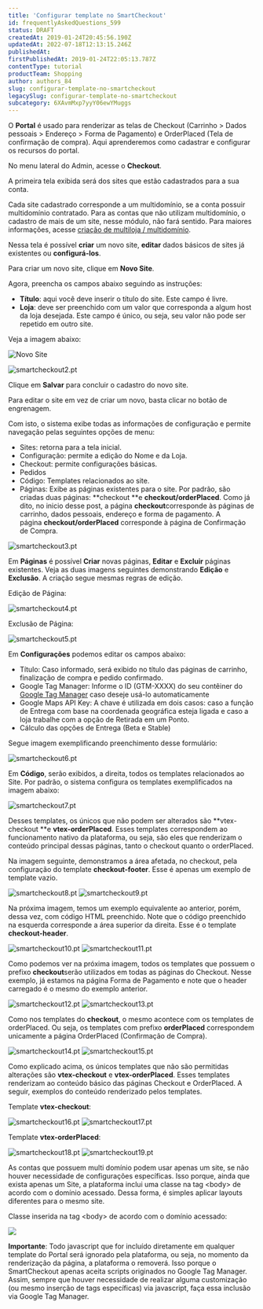 ```yaml
---
title: 'Configurar template no SmartCheckout'
id: frequentlyAskedQuestions_599
status: DRAFT
createdAt: 2019-01-24T20:45:56.190Z
updatedAt: 2022-07-18T12:13:15.246Z
publishedAt: 
firstPublishedAt: 2019-01-24T22:05:13.787Z
contentType: tutorial
productTeam: Shopping
author: authors_84
slug: configurar-template-no-smartcheckout
legacySlug: configurar-template-no-smartcheckout
subcategory: 6XAvmMxp7yyY06ewYMuggs
---
```


O __Portal__ é usado para renderizar as telas de Checkout (Carrinho > Dados pessoais > Endereço > Forma de Pagamento) e OrderPlaced (Tela de confirmação de compra). Aqui aprenderemos como cadastrar e configurar os recursos do portal.

No menu lateral do Admin, acesse o __Checkout__.

A primeira tela exibida será dos sites que estão cadastrados para a sua conta. 

Cada site cadastrado corresponde a um multidomínio, se a conta possuir multidomínio contratado. Para as contas que não utilizam multidomínio, o cadastro de mais de um site, nesse módulo, não fará sentido. Para maiores informações, acesse [criação de multiloja / multidomínio](https://help.vtex.com/pt/tutorial/como-criar-multiloja-multidominio#).

Nessa tela é possível **criar** um novo site, **editar** dados básicos de sites já existentes ou **configurá-los**.

Para criar um novo site, clique em __Novo Site__.

Agora, preencha os campos abaixo seguindo as instruções:

- **Título**: aqui você deve inserir o título do site. Este campo é livre.
- **Loja**: deve ser preenchido com um valor que corresponda a algum host da loja desejada. Este campo é único, ou seja, seu valor não pode ser repetido em outro site.

Veja a imagem abaixo:

![Novo Site](//images.ctfassets.net/alneenqid6w5/3PE7SFAdM4qIpXtPrxC7oV/9404083232d8cae1101fd1e4e4a18b98/Novo_Site.png)

![smartcheckout2.pt](//images.ctfassets.net/alneenqid6w5/6klkJKS7Jegp0YvISd4UFz/c84e643fa16420603a40a09f1942356f/smartcheckout2.pt.png)

Clique em __Salvar__ para concluir o cadastro do novo site.

Para editar o site em vez de criar um novo, basta clicar no botão de engrenagem.

Com isto, o sistema exibe todas as informações de configuração e permite navegação pelas seguintes opções de menu:

- Sites: retorna para a tela inicial.
- Configuração: permite a edição do Nome e da Loja.
- Checkout: permite configurações básicas.
- Pedidos 
- Código: Templates relacionados ao site.
- Páginas: Exibe as páginas existentes para o site. Por padrão, são criadas duas páginas: **checkout **e **checkout/orderPlaced**. Como já dito, no inicio desse post, a página **checkout**corresponde às páginas de carrinho, dados pessoais, endereço e forma de pagamento. A página **checkout/orderPlaced** corresponde à página de Confirmação de Compra.

![smartcheckout3.pt](//images.ctfassets.net/alneenqid6w5/6j24QAEDzt7QdGc5wC5ENH/c0d27ea44a8cb300ed4c87755f6a940f/smartcheckout3.pt.png)

Em **Páginas** é possível **Criar** novas páginas, **Editar** e **Excluir** páginas existentes. Veja as duas imagens seguintes demonstrando **Edição** e **Exclusão**. A criação segue mesmas regras de edição.

Edição de Página:

![smartcheckout4.pt](//images.ctfassets.net/alneenqid6w5/5CeBH7XHH2YZ73KORrJ5JA/0469b81979a8b9d1194294c6c6a0963d/smartcheckout4.pt.png)

Exclusão de Página:

![smartcheckout5.pt](//images.ctfassets.net/alneenqid6w5/4Nk7FXMSfMGtez5YzSFi42/d0199266c1344098581d330982770b14/smartcheckout5.pt.png)

Em **Configurações** podemos editar os campos abaixo:

- Título: Caso informado, será exibido no título das páginas de carrinho, finalização de compra e pedido confirmado.
- Google Tag Manager: Informe o ID (GTM-XXXX) do seu contêiner do [Google Tag Manager](https://www.google.com/tagmanager/ "Google Tag Manager") caso deseje usá-lo automaticamente
- Google Maps API Key: A chave é utilizada em dois casos: caso a função de Entrega com base na coordenada geográfica esteja ligada e caso a loja trabalhe com a opção de Retirada em um Ponto.
- Cálculo das opções de Entrega (Beta e Stable) 

Segue imagem exemplificando preenchimento desse formulário:

![smartcheckout6.pt](//images.ctfassets.net/alneenqid6w5/42MYGPJflf6kIhOvY05Mky/1e3354e60bc02de5ad0988e9a59d0928/smartcheckout6.pt.png)

Em **Código**, serão exibidos, a direita, todos os templates relacionados ao Site. Por padrão, o sistema configura os templates exemplificados na imagem abaixo:

![smartcheckout7.pt](//images.ctfassets.net/alneenqid6w5/6bJ9cMwGj9dEoXFrm8M1hP/45f5c580f98366f6ed8eeb1ad6186a54/smartcheckout7.pt.png)

Desses templates, os únicos que não podem ser alterados são **vtex-checkout **e **vtex-orderPlaced**. Esses templates correspondem ao funcionamento nativo da plataforma, ou seja, são eles que renderizam o conteúdo principal dessas páginas, tanto o checkout quanto o orderPlaced.

Na imagem seguinte, demonstramos a área afetada, no checkout, pela configuração do template **checkout-footer**. Esse é apenas um exemplo de template vazio.

![smartcheckout8.pt](//images.ctfassets.net/alneenqid6w5/5zOhjcWGREbNGMMQcByTQe/a10257507cc13def1c061de57f71abcc/smartcheckout8.pt.png) ![smartcheckout9.pt](//images.ctfassets.net/alneenqid6w5/1cz4RwceNJi7fTgxTaYVkH/3ec8f3b5362a74b0ab25a3baf1fb0cd1/smartcheckout9.pt.png)

Na próxima imagem, temos um exemplo equivalente ao anterior, porém, dessa vez, com código HTML preenchido. Note que o código preenchido na esquerda corresponde a área superior da direita. Esse é o template **checkout-header**.

![smartcheckout10.pt](//images.ctfassets.net/alneenqid6w5/3Y0fVHj9U5zvSJAAtRQ3Nd/159735c9a5a79fa274bc0a3c63377f24/smartcheckout10.pt.png) ![smartcheckout11.pt](//images.ctfassets.net/alneenqid6w5/16Ivg9yAPkvSRDzQ2JLG9h/bd1bb45eb3524f8312a82edc2da71656/smartcheckout11.pt.png)

Como podemos ver na próxima imagem, todos os templates que possuem o prefixo **checkout**serão utilizados em todas as páginas do Checkout. Nesse exemplo, já estamos na página Forma de Pagamento e note que o header carregado é o mesmo do exemplo anterior.

![smartcheckout12.pt](//images.ctfassets.net/alneenqid6w5/5To5Y80RxE0NNan0zocQiV/16e89c5e0b13175285dcfa59025bc061/smartcheckout12.pt.png) ![smartcheckout13.pt](//images.ctfassets.net/alneenqid6w5/3FWj22GAEYMHzssrZxcgze/8c823c3f6df9f0cc15ee050028a1247e/smartcheckout13.pt.png)

Como nos templates do **checkout**, o mesmo acontece com os templates de orderPlaced. Ou seja, os templates com prefixo **orderPlaced** correspondem unicamente a página OrderPlaced (Confirmação de Compra).

![smartcheckout14.pt](//images.ctfassets.net/alneenqid6w5/1BKz1PqcVmyrmmxOJe3SW7/11badcd39ab3011e994ba7ef2f73c72b/smartcheckout14.pt.png) ![smartcheckout15.pt](//images.ctfassets.net/alneenqid6w5/6eCGmlImxDRmGRpIyfvFDs/97ecf1e0821f9b33ca3a4764b456777c/smartcheckout15.pt.png)

Como explicado acima, os únicos templates que não são permitidas alterações são **vtex-checkout** e **vtex-orderPlaced**. Esses templates renderizam ao conteúdo básico das páginas Checkout e OrderPlaced. A seguir, exemplos do conteúdo renderizado pelos templates.

Template **vtex-checkout**:

![smartcheckout16.pt](//images.ctfassets.net/alneenqid6w5/syu2Ul4PbhWNaCWbLQY84/a49ebebfaa7fd9df54cf6b2e757ffb9b/smartcheckout16.pt.png) ![smartcheckout17.pt](//images.ctfassets.net/alneenqid6w5/qWTeYs6xpCvSSHJxRjOTq/df1d297f88bcabd7a31659bf8a615bd3/smartcheckout17.pt.png)

Template **vtex-orderPlaced**:

![smartcheckout18.pt](//images.ctfassets.net/alneenqid6w5/cPYudq4bv8TpU8dkcndvB/f31f680cf8c4f9ae3ed049c11de03bae/smartcheckout18.pt.png) ![smartcheckout19.pt](//images.ctfassets.net/alneenqid6w5/59SQfj6KKy9kWKKFla3YyV/e7625167d5ed26fe8394e5c6b559f8c5/smartcheckout19.pt.png)

As contas que possuem multi domínio podem usar apenas um site, se não houver necessidade de configurações específicas. Isso porque, ainda que exista apenas um Site, a plataforma inclui uma classe na tag &lt;body&gt; de acordo com o domínio acessado. Dessa forma, é simples aplicar layouts diferentes para o mesmo site.

Classe inserida na tag &lt;body&gt; de acordo com o domínio acessado:

![](//images.contentful.com/alneenqid6w5/4YAbMPcyqA8eqMM8ycokoU/836778d23afee9b0e793b27d9ab8cc0c/Portal16.jpg)

**Importante**: Todo javascript que for incluído diretamente em qualquer template do Portal será ignorado pela plataforma, ou seja, no momento da renderização da página, a plataforma o removerá. Isso porque o SmartCheckout apenas aceita scripts originados no Google Tag Manager. Assim, sempre que houver necessidade de realizar alguma customização (ou mesmo inserção de tags específicas) via javascript, faça essa inclusão via Google Tag Manager.
